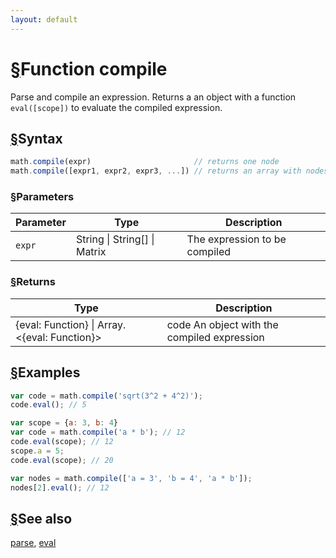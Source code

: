 ```yaml
---
layout: default
---
```


<h1 id="function-compile"><a href="#function-compile">&sect;</a>Function compile</h1>

Parse and compile an expression.
Returns a an object with a function `eval([scope])` to evaluate the
compiled expression.


<h2 id="syntax"><a href="#syntax">&sect;</a>Syntax</h2>

```js
math.compile(expr)                       // returns one node
math.compile([expr1, expr2, expr3, ...]) // returns an array with nodes
```

<h3 id="parameters"><a href="#parameters">&sect;</a>Parameters</h3>

Parameter | Type | Description
--------- | ---- | -----------
`expr` | String &#124; String[] &#124; Matrix |  The expression to be compiled

<h3 id="returns"><a href="#returns">&sect;</a>Returns</h3>

Type | Description
---- | -----------
{eval: Function} &#124; Array.<{eval: Function}> | code An object with the compiled expression


<h2 id="examples"><a href="#examples">&sect;</a>Examples</h2>

```js
var code = math.compile('sqrt(3^2 + 4^2)');
code.eval(); // 5

var scope = {a: 3, b: 4}
var code = math.compile('a * b'); // 12
code.eval(scope); // 12
scope.a = 5;
code.eval(scope); // 20

var nodes = math.compile(['a = 3', 'b = 4', 'a * b']);
nodes[2].eval(); // 12
```


<h2 id="see-also"><a href="#see-also">&sect;</a>See also</h2>

[parse](parse.html),
[eval](eval.html)


<!-- Note: This file is automatically generated from source code comments. Changes made in this file will be overridden. -->
